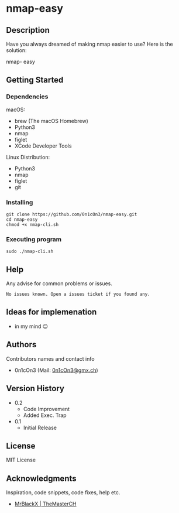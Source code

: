 # nmap-easy

## Description

Have you always dreamed of making nmap easier to use? Here is the solution: 

nmap- easy

## Getting Started

### Dependencies

macOS:
* brew (The macOS Homebrew)
* Python3
* nmap
* figlet
* XCode Developer Tools 

Linux Distribution: 
* Python3
* nmap
* figlet
* git

### Installing

```
git clone https://github.com/0n1cOn3/nmap-easy.git
cd nmap-easy
chmod +x nmap-cli.sh
```

### Executing program

```
sudo ./nmap-cli.sh
```

## Help

Any advise for common problems or issues.
```
No issues known. Open a issues ticket if you found any.
```


## Ideas for implemenation

* in my mind 😉

## Authors

Contributors names and contact info

- 0n1cOn3   (Mail: 0n1cOn3@gmx.ch)

## Version History

* 0.2
    * Code Improvement 
    * Added Exec. Trap
* 0.1
    * Initial Release

## License

MIT License

## Acknowledgments

Inspiration, code snippets, code fixes, help etc.
* [MrBlackX | TheMasterCH](https://github.com/rebl0x3r)
